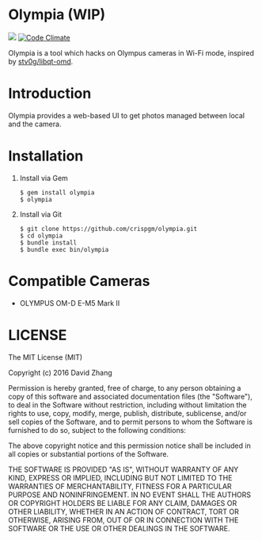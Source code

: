 # Olympia (WIP)

[![](https://travis-ci.org/dripcoffee/olympia.svg?branch=master)](https://travis-ci.org/dripcoffee/olympia)
[![Code Climate](https://codeclimate.com/github/crispgm/olympia/badges/gpa.svg)](https://codeclimate.com/github/crispgm/olympia)

Olympia is a tool which hacks on Olympus cameras in Wi-Fi mode, inspired by [stv0g/libqt-omd](https://github.com/stv0g/libqt-omd).

# Introduction

Olympia provides a web-based UI to get photos managed between local and the camera.

# Installation

1. Install via Gem

    ```
    $ gem install olympia
    $ olympia
    ```

2. Install via Git

    ```
    $ git clone https://github.com/crispgm/olympia.git
    $ cd olympia
    $ bundle install
    $ bundle exec bin/olympia
    ```

# Compatible Cameras

* OLYMPUS OM-D E-M5 Mark II

# LICENSE

The MIT License (MIT)

Copyright (c) 2016 David Zhang

Permission is hereby granted, free of charge, to any person obtaining a copy
of this software and associated documentation files (the "Software"), to deal
in the Software without restriction, including without limitation the rights
to use, copy, modify, merge, publish, distribute, sublicense, and/or sell
copies of the Software, and to permit persons to whom the Software is
furnished to do so, subject to the following conditions:

The above copyright notice and this permission notice shall be included in all
copies or substantial portions of the Software.

THE SOFTWARE IS PROVIDED "AS IS", WITHOUT WARRANTY OF ANY KIND, EXPRESS OR
IMPLIED, INCLUDING BUT NOT LIMITED TO THE WARRANTIES OF MERCHANTABILITY,
FITNESS FOR A PARTICULAR PURPOSE AND NONINFRINGEMENT. IN NO EVENT SHALL THE
AUTHORS OR COPYRIGHT HOLDERS BE LIABLE FOR ANY CLAIM, DAMAGES OR OTHER
LIABILITY, WHETHER IN AN ACTION OF CONTRACT, TORT OR OTHERWISE, ARISING FROM,
OUT OF OR IN CONNECTION WITH THE SOFTWARE OR THE USE OR OTHER DEALINGS IN THE
SOFTWARE.
